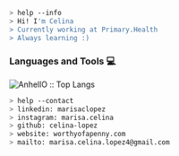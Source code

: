 ````bash
> help --info
> Hi! I'm Celina
> Currently working at Primary.Health
> Always learning :)
````


### Languages and Tools :computer:

<p><img src="https://github-readme-stats.vercel.app/api/top-langs/?username=celina-lopez&langs_count=10&theme=tokyonight&layout=compact" alt="AnhellO :: Top Langs" /></p>

````bash
> help --contact
> linkedin: marisaclopez
> instagram: marisa.celina
> github: celina-lopez
> website: worthyofapenny.com
> mailto: marisa.celina.lopez4@gmail.com
````
